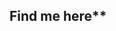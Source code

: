 ## Find me here**
<!--
**kennedy-G56/Kennedy-G56** is a ✨ _special_ ✨ repository because its `README.md` (this file) appears on your GitHub profile.
https://github.com/your-username/your-username
Here are some ideas to get you started:
- 🔭 I’m currently working on 
- 🌱 I’m currently learning coputer programing
- 👯 I’m looking to collaborate on examples
- 🤔 I’m looking for help with programing and coding
- 💬 Ask me about 
- 📫 How to reach me: oyookenny
- 😄 Pronouns: ...
- ⚡ Fun fact: ...
-->
